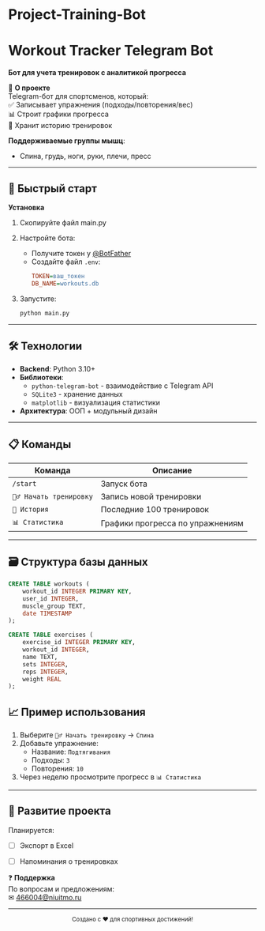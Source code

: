 # Project-Training-Bot
# **Workout Tracker Telegram Bot**  
**Бот для учета тренировок с аналитикой прогресса**  

📌 **О проекте**  
Telegram-бот для спортсменов, который:  
✅ Записывает упражнения (подходы/повторения/вес)  
📊 Строит графики прогресса  
📅 Хранит историю тренировок  

**Поддерживаемые группы мышц**:  
- Спина, грудь, ноги, руки, плечи, пресс  

---

## 🚀 **Быстрый старт**  

**Установка**  
1. Скопируйте файл main.py

2. Настройте бота:  
   - Получите токен у [@BotFather](https://t.me/BotFather)  
   - Создайте файл `.env`:  
     ```ini
     TOKEN=ваш_токен
     DB_NAME=workouts.db
     ```

3. Запустите:  
   ```bash
   python main.py
   ```

---

## 🛠 **Технологии**  
- **Backend**: Python 3.10+  
- **Библиотеки**:  
  - `python-telegram-bot` - взаимодействие с Telegram API  
  - `SQLite3` - хранение данных  
  - `matplotlib` - визуализация статистики  
- **Архитектура**: ООП + модульный дизайн  

---

## 📋 **Команды**  
| Команда | Описание |  
|---------|----------|  
| `/start` | Запуск бота |  
| `🏋️‍♂️ Начать тренировку` | Запись новой тренировки |  
| `📜 История` | Последние 100 тренировок |  
| `📊 Статистика` | Графики прогресса по упражнениям |  

---

## 🗃 **Структура базы данных**  
```sql
CREATE TABLE workouts (
    workout_id INTEGER PRIMARY KEY,
    user_id INTEGER,
    muscle_group TEXT,
    date TIMESTAMP
);

CREATE TABLE exercises (
    exercise_id INTEGER PRIMARY KEY,
    workout_id INTEGER,
    name TEXT,
    sets INTEGER,
    reps INTEGER,
    weight REAL
);
```

## 📈 **Пример использования**  
1. Выберите `🏋️‍♂️ Начать тренировку` → `Спина`  
2. Добавьте упражнение:  
   - Название: `Подтягивания`  
   - Подходы: `3`  
   - Повторения: `10`  
3. Через неделю просмотрите прогресс в `📊 Статистика`  

---

## 🤝 **Развитие проекта**  
Планируется:   
- [ ] Экспорт в Excel  
- [ ] Напоминания о тренировках  



❓ **Поддержка**  
По вопросам и предложениям:  
✉ 466004@niuitmo.ru

---

<div align="center">
  <sub>Создано с ❤️ для спортивных достижений!</sub>
</div>
